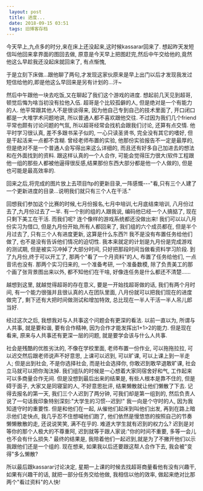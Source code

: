```yaml
---
 layout: post
 title: 进度...
 date: 2018-09-15 03:51
 tags: 旧博客存档
---
```

今天早上,九点多的时分,来在床上还没起来,这时候kassarar回来了. 想起昨天发短信叫他回来拿界面的图回去做,
原意是今天早上把图赶完,然后中午交给他的,竟然他这么早趁我还没起床就回来了, 有点惭愧,

于是立刻下床做...跟他聊了两句,才发现这家伙原来是早上出门以后才发现我发过短信给他的,即是他这么早回来是另有计划的...汗~



然后中午跟他一块去吃饭,又在聊起了我们这个游戏的进度. 想起前几天见到超哥, 顿觉后悔为啥当初没有拉他入伍. 超哥是个比较孤僻的人,
但是绝对是一个有能力的人. 他平常跟其他人不是很谈得来, 因为他自己专到自己的技术里面了, 开口闭口都是一大堆学术问题地讲, 所以普通人都不喜欢跟他交往.
不过因为我们几个friend平常也颇有讨论问题的气氛, 所以超哥经常会找机会跟我们讨论, 还算有点交情. 他平时学习很认真, 差不多跟书呆子似的,
一心只读圣贤书, 完全没有其它的嗜好, 但是干起活来一点都不含糊. 曾经老师布置的实验, 他那份实验报告不一定是最厚的,
但是绝对不是一个普通人会写得出来这么详细的, 而且还有好多自己加进去的想法和在外面找到的资料. 跟这样认真的一个人合作,
可能会觉得压力很大(软件工程跟他一组的那些人都被他逼得很反感,结果那份东西大部分都是他一个人做的), 但是也可能是最高效率的.



回来之后,将完成的图片放上去项目ftp的更新目录,一阵感慨---"看,只有三个人建了一个更新进度的目录...说明我们就只有三个人在干活."



回想我们参加这个比赛的时候,七月份报名,七月中培训,七月底结束培训, 八月份过去了,九月份过去了一半. 有一个别的组的人跟我说, 编码他已经一个人搞掂了,
现在只剩下美工在干活. 而我们呢? 连个像样的游戏系统都还没做出来!  我们可以以八月份实习为借口, 但是九月份开始,所有人都回来了,
我们组的六个成员都在, 但是半个月过去了, 只有三个人有进度更新, 这算是什么东西?! 我不是没有布置任务给他们做了, 也不是没有告诉他们情况的迫切性.
我本来就定的计划是九月份是完成游戏的测试期, 但是被实习冲掉了大部分时间, 只好把那段时间当做看资料学习阶段. 到了九月份,终于可以开工了,
那两个"看了一个月资料"的人, 布置了任务给他们, 一点音讯也没有. 那两个实习归来的, 一个准备考研, 一个准备数模,
除了负责美工的那个画了张背景图出来以外, 都不知他们在干啥, 好像连任务是什么都还不清楚......

  

越想到这里, 就越觉得超哥的存在意义, 要是一开始找超哥做的话, 我们有两个月时间, 有一个能力很强并且很认真的人在团队里面,
八月份就可以把我们现在的进度做完了, 剩下还有大把时间做测试和增加特效, 总比现在一半人干活一半人吊儿郎当好.



经过这次之后, 我想我对与人共事这个问题会有更深的看法. 以前一直以为, 所谓与人共事, 就是要和谐, 要有合作精神, 因为合作才能发挥出1+1>2的能力.
但是现在看来, 原来与人共事还有更深一层的问题, 就是要学会该与什么人共事.



社会是残酷的优胜劣汰的, 不像在学校里面, 老师布置一份作业, 可以拖拖拉拉, 可以迟交然后跟老师说声不好意思, 上课可以迟到, 可以旷课,
可以上课上到一半走人; 但是出到社会, 不是你选择社会, 而是社会选择你, 你敢迟到敢早退敢旷课, 社会立马就可以把你淘汰掉.
我们组队的时候是一心想着大家同宿舍好和气, 工作起来可以多商量合作无间. 但是没想到最后出来的结果是, 有些人根本是靠不住的, 但是碍于面子,
大家又是同寝室的人, 不好意思批评, 结果懒散就让他们懒散了下去. 记得去报名的第一天, 我们三个人迟到了两分钟, 可我们却是第一组到的,
然后负责人说了一句话我印象特别深刻:"大学生的习惯--迟到!" 我一向是个守时的人, 因为我知道守时的重要性. 但是和他们在一起,
从催他们起床到叫他们出发, 再到在路上暗示他们走快点, 我几乎忍不住想喊他们跑了, 他们依然是慢悠悠的按照自己的节奏懒懒散散的走, 还说说笑笑,
满不在乎的. 难道大学生就有迟到的权力么? 迟到是对等你的那个人极大的不尊重阿, 迟到就等于跟人家说:"你的时间不重要, 多等一会儿也不会有什么损失."
最终的结果是, 我陪着他们一起迟到,就是为了不撇开他们以示我跟他们还是一个组的. 现在想来, 如果我以后还要跟这帮人合作下去, 我会被"变得"多么懒散?



所以最后跟kassarar讨论决定, 星期一上课的时候去找超哥商量看他有没有兴趣干, 如果有兴趣干的话, 就把一部分任务交给他做, 我相信以他的效率,
做起来绝对比那两个"看过资料"的人快!

